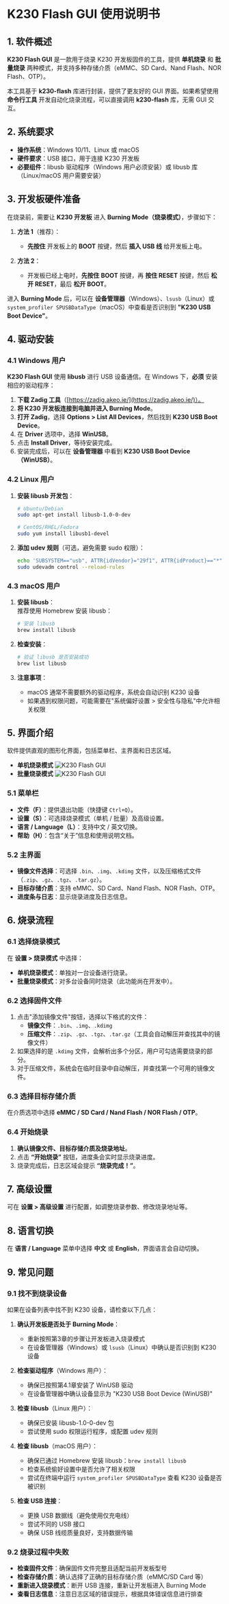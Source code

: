 # **K230 Flash GUI 使用说明书**  

## **1. 软件概述**  

**K230 Flash GUI** 是一款用于烧录 K230 开发板固件的工具，提供 **单机烧录** 和 **批量烧录** 两种模式，并支持多种存储介质（eMMC、SD Card、Nand Flash、NOR Flash、OTP）。  

本工具基于 **k230-flash** 库进行封装，提供了更友好的 GUI 界面。如果希望使用 **命令行工具** 开发自动化烧录流程，可以直接调用 **k230-flash** 库，无需 GUI 交互。  

## **2. 系统要求**  

- **操作系统**：Windows 10/11、Linux 或 macOS  
- **硬件要求**：USB 接口，用于连接 K230 开发板  
- **必要组件**：libusb 驱动程序（Windows 用户必须安装）或 libusb 库（Linux/macOS 用户需要安装）

## **3. 开发板硬件准备**  

在烧录前，需要让 **K230 开发板** 进入 **Burning Mode（烧录模式）**，步骤如下：  

1. **方法 1**（推荐）：  
   - **先按住** 开发板上的 **BOOT** 按键，然后 **插入 USB 线** 给开发板上电。  

2. **方法 2**：  
   - 开发板已经上电时，**先按住** **BOOT** 按键，再 **按住 RESET** 按键，然后 **松开 RESET**，最后 **松开 BOOT**。  

进入 **Burning Mode** 后，可以在 **设备管理器**（Windows）、`lsusb`（Linux）或 `system_profiler SPUSBDataType`（macOS）中查看是否识别到 **"K230 USB Boot Device"**。  

## **4. 驱动安装**  

### **4.1 Windows 用户**  

**K230 Flash GUI** 使用 **libusb** 进行 USB 设备通信。在 Windows 下，**必须** 安装相应的驱动程序：  

1. **下载 Zadig 工具**（[https://zadig.akeo.ie/](https://zadig.akeo.ie/)）。  
2. **将 K230 开发板连接到电脑并进入 Burning Mode**。  
3. **打开 Zadig**，选择 **Options > List All Devices**，然后找到 **K230 USB Boot Device**。  
4. 在 **Driver** 选项中，选择 **WinUSB**。  
5. 点击 **Install Driver**，等待安装完成。  
6. 安装完成后，可以在 **设备管理器** 中看到 **K230 USB Boot Device（WinUSB）**。  

### **4.2 Linux 用户**  

1. **安装 libusb 开发包**：  

   ```bash
   # Ubuntu/Debian
   sudo apt-get install libusb-1.0-0-dev
   
   # CentOS/RHEL/Fedora
   sudo yum install libusb1-devel
   ```

2. **添加 udev 规则**（可选，避免需要 sudo 权限）：

   ```bash
   echo 'SUBSYSTEM=="usb", ATTR{idVendor}="29f1", ATTR{idProduct}=="*", MODE="0666"' | sudo tee /etc/udev/rules.d/99-k230.rules
   sudo udevadm control --reload-rules
   ```  

### **4.3 macOS 用户**  

1. **安装 libusb**：  
   推荐使用 Homebrew 安装 libusb：  

   ```bash  
   # 安装 libusb
   brew install libusb
   ```

2. **检查安装**：  

   ```bash
   # 验证 libusb 是否安装成功
   brew list libusb
   ```

3. **注意事项**：  
   - macOS 通常不需要额外的驱动程序，系统会自动识别 K230 设备  
   - 如果遇到权限问题，可能需要在"系统偏好设置 > 安全性与隐私"中允许相关权限  

## **5. 界面介绍**  

软件提供直观的图形化界面，包括菜单栏、主界面和日志区域。

- **单机烧录模式**
![K230 Flash GUI](images/single_flash_mode.png)
- **批量烧录模式**
![K230 Flash GUI](images/batch_flash_mode.png)

### **5.1 菜单栏**  

- **文件（F）**：提供退出功能（快捷键 `Ctrl+Q`）。  
- **设置（S）**：可选择烧录模式（单机 / 批量）及高级设置。  
- **语言 / Language（L）**：支持中文 / 英文切换。  
- **帮助（H）**：包含“关于”信息和使用说明文档。  

### **5.2 主界面**  

- **镜像文件选择**：可选择 `.bin`、`.img`、`.kdimg` 文件，以及压缩格式文件（`.zip`、`.gz`、`.tgz`、`.tar.gz`）。  
- **目标存储介质**：支持 eMMC、SD Card、Nand Flash、NOR Flash、OTP。  
- **进度条与日志**：显示烧录进度及日志信息。  

## **6. 烧录流程**  

### **6.1 选择烧录模式**  

在 **设置 > 烧录模式** 中选择：  

- **单机烧录模式**：单独对一台设备进行烧录。  
- **批量烧录模式**：对多台设备同时烧录（此功能尚在开发中）。  

### **6.2 选择固件文件**  

1. 点击"添加镜像文件"按钮，选择以下格式的文件：  
   - **镜像文件**：`.bin`、`.img`、`.kdimg`  
   - **压缩文件**：`.zip`、`.gz`、`.tgz`、`.tar.gz`（工具会自动解压并查找其中的镜像文件）  
2. 如果选择的是 `.kdimg` 文件，会解析出多个分区，用户可勾选需要烧录的部分。  
3. 对于压缩文件，系统会在临时目录中自动解压，并查找第一个可用的镜像文件。

### **6.3 选择目标存储介质**  

在介质选项中选择 **eMMC / SD Card / Nand Flash / NOR Flash / OTP**。  

### **6.4 开始烧录**  

1. **确认镜像文件、目标存储介质及烧录地址**。  
2. 点击 **“开始烧录”** 按钮，进度条会实时显示烧录进度。  
3. 烧录完成后，日志区域会提示 **“烧录完成！”**。  

## **7. 高级设置**  

可在 **设置 > 高级设置** 进行配置，如调整烧录参数、修改烧录地址等。  

## **8. 语言切换**  

在 **语言 / Language** 菜单中选择 **中文** 或 **English**，界面语言会自动切换。  

## **9. 常见问题**  

### **9.1 找不到烧录设备**  

如果在设备列表中找不到 K230 设备，请检查以下几点：  

1. **确认开发板是否处于 Burning Mode**：  
   - 重新按照第3章的步骤让开发板进入烧录模式  
   - 在设备管理器（Windows）或 `lsusb`（Linux）中确认是否识别到 K230 设备  

2. **检查驱动程序**（Windows 用户）：  
   - 确保已按照第4.1章安装了 WinUSB 驱动  
   - 在设备管理器中确认设备显示为 "K230 USB Boot Device (WinUSB)"  

3. **检查 libusb**（Linux 用户）：  
   - 确保已安装 libusb-1.0-0-dev 包  
   - 尝试使用 sudo 权限运行程序，或配置 udev 规则  

4. **检查 libusb**（macOS 用户）：  
   - 确保已通过 Homebrew 安装 libusb：`brew install libusb`  
   - 检查系统偷好设置中是否允许了相关权限  
   - 尝试在终端中运行 `system_profiler SPUSBDataType` 查看 K230 设备是否被识别  

5. **检查 USB 连接**：  
   - 更换 USB 数据线（避免使用仅充电线）  
   - 尝试不同的 USB 接口  
   - 确保 USB 线缆质量良好，支持数据传输  

### **9.2 烧录过程中失败**  

- **检查固件文件**：确保固件文件完整且适配当前开发板型号  
- **检查存储介质**：确认选择了正确的目标存储介质（eMMC/SD Card 等）  
- **重新进入烧录模式**：断开 USB 连接，重新让开发板进入 Burning Mode  
- **查看日志信息**：注意日志区域的错误提示，根据具体错误信息进行排查  
